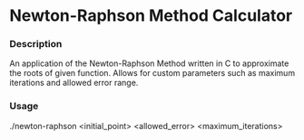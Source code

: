 # Newton-Raphson Method Calculator

### Description
An application of the Newton-Raphson Method written in C to approximate the roots of given function. Allows for custom parameters such as maximum iterations and allowed error range.

### Usage
./newton-raphson <initial_point> <allowed_error> <maximum_iterations>
